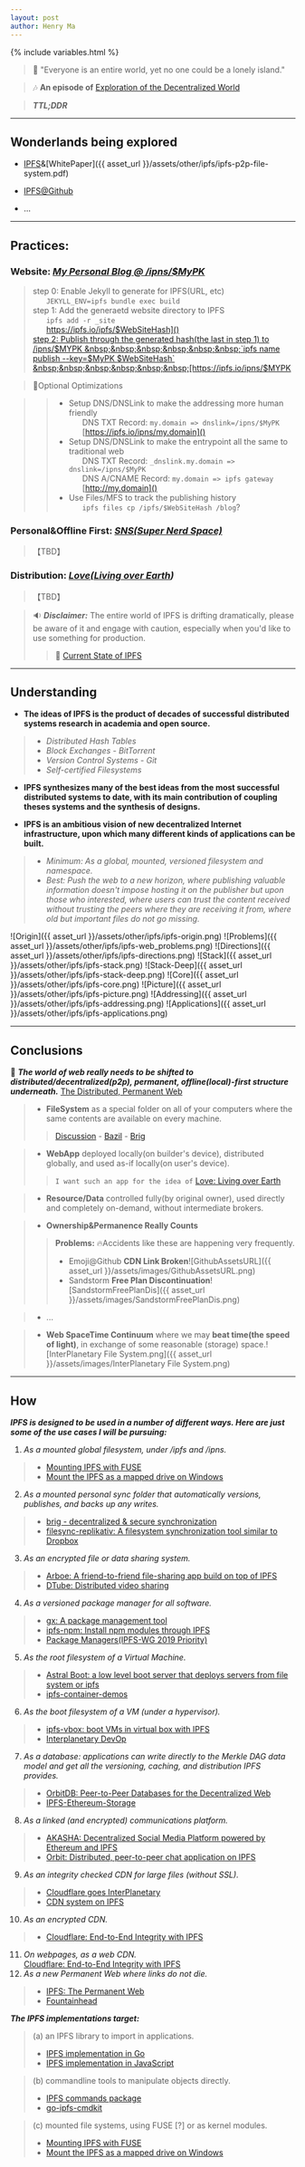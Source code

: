 ```yaml
---
layout: post
author: Henry Ma
---
```


{% include variables.html %}

> :whale: "Everyone is an entire world, yet no one could be a lonely island."

> :notes: __An episode of__ [Exploration of the Decentralized World](/2019/01/23/An-Exploration-of-the-Decentralized-World.html)

> **_TTL;DDR_**

---
## Wonderlands being explored

* [IPFS](https://ipfs.io)&[WhitePaper]({{ asset_url }}/assets/other/ipfs/ipfs-p2p-file-system.pdf)

* [IPFS@Github](https://github.com/ipfs)

* ...

---
## Practices:

### Website: _[My Personal Blog @ /ipns/$MyPK](https://ipfs.io/ipns/henryma.edening.net)_

> step 0: Enable Jekyll to generate for IPFS(URL, etc)   
&nbsp;&nbsp;&nbsp;&nbsp;&nbsp;&nbsp;`JEKYLL_ENV=ipfs bundle exec build`   
> step 1: Add the generaetd website directory to IPFS   
&nbsp;&nbsp;&nbsp;&nbsp;&nbsp;&nbsp;`ipfs add -r _site`   
&nbsp;&nbsp;&nbsp;&nbsp;&nbsp;&nbsp;[https://ipfs.io/ipfs/$WebSiteHash]()   
> step 2: Publish through the generated hash(the last in step 1) to /ipns/$MYPK   
&nbsp;&nbsp;&nbsp;&nbsp;&nbsp;&nbsp;`ipfs name publish --key=$MyPK $WebSiteHash`   
&nbsp;&nbsp;&nbsp;&nbsp;&nbsp;&nbsp;[https://ipfs.io/ipns/$MYPK]()

> :herb:Optional Optimizations

> > * Setup DNS/DNSLink to make the addressing more human friendly   
&nbsp;&nbsp;&nbsp;&nbsp;&nbsp;&nbsp;DNS TXT Record: `my.domain => dnslink=/ipns/$MyPK`   
&nbsp;&nbsp;&nbsp;&nbsp;&nbsp;&nbsp;[https://ipfs.io/ipns/my.domain]()   
> > * Setup DNS/DNSLink to make the entrypoint all the same to traditional web   
&nbsp;&nbsp;&nbsp;&nbsp;&nbsp;&nbsp;DNS TXT Record: `_dnslink.my.domain => dnslink=/ipns/$MyPK`   
&nbsp;&nbsp;&nbsp;&nbsp;&nbsp;&nbsp;DNS A/CNAME Record: `my.domain => ipfs gateway`   
&nbsp;&nbsp;&nbsp;&nbsp;&nbsp;&nbsp;[http://my.domain]()   
> > * Use Files/MFS to track the publishing history   
&nbsp;&nbsp;&nbsp;&nbsp;&nbsp;&nbsp;`ipfs files cp /ipfs/$WebSiteHash /blog`?

### Personal&Offline First: _[SNS(Super Nerd Space)]()_

> 【TBD】

### Distribution: _[Love(Living over Earth](http://love.edening.net))_   

> 【TBD】

> :sound: **_Disclaimer:_** The entire world of IPFS is drifting dramatically, please be aware of it and engage with caution, especially when you'd like to use something for production.
> > :satellite: [Current State of IPFS](https://github.com/ipfs/ipfs#current-state-of-ipfs)

---
## Understanding

* __The ideas of IPFS is the product of decades of successful distributed systems research in academia and open source.__   
> * _Distributed Hash Tables_   
> * _Block Exchanges - BitTorrent_   
> * _Version Control Systems - Git_   
> * _Self-certified Filesystems_   

* __IPFS synthesizes many of the best ideas from the most successful distributed systems to date, with its main contribution of coupling theses systems and the synthesis of designs.__

* __IPFS is an ambitious vision of new decentralized Internet infrastructure, upon which many different kinds of applications can be built.__   
> * _Minimum: As a global, mounted, versioned filesystem and namespace._   
> * _Best: Push the web to a new horizon, where publishing valuable information doesn't impose hosting it on the publisher but upon those who interested, where users can trust the content received without trusting the peers where they are receiving it from, where old but important files do not go missing._ 

![Origin]({{ asset_url }}/assets/other/ipfs/ipfs-origin.png)
![Problems]({{ asset_url }}/assets/other/ipfs/ipfs-web_problems.png)
![Directions]({{ asset_url }}/assets/other/ipfs/ipfs-directions.png)
![Stack]({{ asset_url }}/assets/other/ipfs/ipfs-stack.png)
![Stack-Deep]({{ asset_url }}/assets/other/ipfs/ipfs-stack-deep.png)
![Core]({{ asset_url }}/assets/other/ipfs/ipfs-core.png)
![Picture]({{ asset_url }}/assets/other/ipfs/ipfs-picture.png)
![Addressing]({{ asset_url }}/assets/other/ipfs/ipfs-addressing.png)
![Applications]({{ asset_url }}/assets/other/ipfs/ipfs-applications.png)

---
## Conclusions

:whale: *__The world of web really needs to be shifted to distributed/decentralized(p2p), permanent, offline(local)-first structure underneath.__* [The Distributed, Permanent Web](https://www.youtube.com/watch?v=HUVmypx9HGI)

> * __FileSystem__ as a special folder on all of your computers where the same contents are available on every machine.
> > [Discussion](https://github.com/ipfs/notes/issues/364) - [Bazil](https://bazil.org/doc/) - [Brig](https://brig.readthedocs.io)

> * __WebApp__ deployed locally(on builder's device), distributed globally, and used as-if locally(on user's device).
> > `I want such an app for the idea of` [Love: Living over Earth](http://love.edening.net)

> * __Resource/Data__ controlled fully(by original owner), used directly and completely on-demand, without intermediate brokers.

> * __Ownership&Permanence Really Counts__
> > __Problems:__ :fire:Accidents like these are happening very frequently.
> > * Emoji@Github __CDN Link Broken__![GithubAssetsURL]({{ asset_url }}/assets/images/GithubAssetsURL.png)   
> > * Sandstorm __Free Plan Discontinuation__![SandstormFreePlanDis]({{ asset_url }}/assets/images/SandstormFreePlanDis.png)

> * ...

> * __Web SpaceTime Continuum__ where we may __beat time(the speed of light)__, in exchange of some reasonable (storage) space.![InterPlanetary File System.png]({{ asset_url }}/assets/images/InterPlanetary File System.png)

---
## How

**_IPFS is designed to be used in a number of different ways. Here are just some of the use cases I will be pursuing:_**
1. _As a mounted global filesystem, under /ipfs and /ipns._
> - [Mounting IPFS with FUSE](https://github.com/ipfs/go-ipfs/blob/master/docs/fuse.md)   
> - [Mount the IPFS as a mapped drive on Windows](https://github.com/richardschneider/net-ipfs-mount)
2. _As a mounted personal sync folder that automatically versions, publishes, and backs up any writes._
> - [brig - decentralized & secure synchronization](https://brig.readthedocs.io)   
> - [filesync-replikativ: A filesystem synchronization tool similar to Dropbox](https://github.com/replikativ/filesync-replikativ)   
3. _As an encrypted file or data sharing system._
> - [Arboe: A friend-to-friend file-sharing app build on top of IPFS](https://arbo.re/)   
> - [DTube: Distributed video sharing](https://about.d.tube/)   
4. _As a versioned package manager for all software._
> - [gx: A package management tool](https://github.com/whyrusleeping/gx)   
> - [ipfs-npm: Install npm modules through IPFS](https://github.com/ipfs-shipyard/npm-on-ipfs)   
> - [Package Managers(IPFS-WG 2019 Priority)](https://github.com/ipfs/roadmap#-package-managers-d1-e5-i3)   
5. _As the root filesystem of a Virtual Machine._
> - [Astral Boot: a low level boot server that deploys servers from file system or ipfs](https://github.com/zignig/astralboot)   
> - [ipfs-container-demos](https://github.com/ipfs-shipyard/container-demos)   
6. _As the boot filesystem of a VM (under a hypervisor)._
> - [ipfs-vbox: boot VMs in virtual box with IPFS](https://github.com/jbenet/ipfs-vbox)   
> - [Interplanetary DevOp](https://github.com/ipfs/roadmap#-interplanetary-devops-d4-e2-i2)    
7. _As a database: applications can write directly to the Merkle DAG data model and get all the versioning, caching, and distribution IPFS provides._
> - [OrbitDB: Peer-to-Peer Databases for the Decentralized Web](https://github.com/orbitdb)   
> - [IPFS-Ethereum-Storage](https://github.com/howardwu/IPFS-Ethereum-Storage)   
8. _As a linked (and encrypted) communications platform._
> - [AKASHA: Decentralized Social Media Platform powered by Ethereum and IPFS](https://beta.akasha.world)   
> - [Orbit: Distributed, peer-to-peer chat application on IPFS](https://orbit.chat)   
9. _As an integrity checked CDN for large files (without SSL)._
> - [Cloudflare goes InterPlanetary](https://blog.cloudflare.com/distributed-web-gateway/)   
> - [CDN system on IPFS](https://discuss.ipfs.io/t/cdn-system-on-ipfs/3032)   
10. _As an encrypted CDN._   
> - [Cloudflare: End-to-End Integrity with IPFS
](https://blog.cloudflare.com/e2e-integrity/)   
11. _On webpages, as a web CDN._   
[Cloudflare: End-to-End Integrity with IPFS
](https://blog.cloudflare.com/e2e-integrity/)   
12. _As a new Permanent Web where links do not die._
> - [IPFS: The Permanent Web](https://about.sourcegraph.com/blog/ipfs-the-permanent-web-by-juan-benet)   
> - [Fountainhead](http://juan.benet.ai/)   

**_The IPFS implementations target:_**

> (a) an IPFS library to import in applications.
> - [IPFS implementation in Go](https://github.com/ipfs/go-ipfs)   
> - [IPFS implementation in JavaScript](https://github.com/ipfs/js-ipfs)

> (b) commandline tools to manipulate objects directly.
> - [IPFS commands package](https://github.com/ipfs/go-ipfs-cmds)   
> - [go-ipfs-cmdkit](https://github.com/ipfs/go-ipfs-cmdkit)

> (c) mounted file systems, using FUSE [?] or as kernel modules.
> - [Mounting IPFS with FUSE](https://github.com/ipfs/go-ipfs/blob/master/docs/fuse.md)   
> - [Mount the IPFS as a mapped drive on Windows](https://github.com/richardschneider/net-ipfs-mount)   